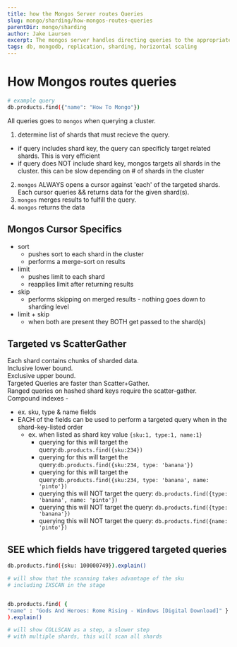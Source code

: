 ```yaml
---
title: how the Mongos Server routes Queries
slug: mongo/sharding/how-mongos-routes-queries
parentDir: mongo/sharding
author: Jake Laursen
excerpt: The mongos server handles directing queries to the appropriate shards
tags: db, mongodb, replication, sharding, horizontal scaling
---
```


# How Mongos routes queries

```bash
# example query
db.products.find({"name": "How To Mongo"})
```

All queries goes to `mongos` when querying a cluster.

1. determine list of shards that must recieve the query.

- if query includes shard key, the query can specificly target related shards. This is very efficient
- if query does NOT include shard key, mongos targets all shards in the cluster. this can be slow depending on # of shards in the cluster

2. `mongos` ALWAYS opens a cursor against 'each' of the targeted shards. Each cursor queries && returns data for the given shard(s).
3. `mongos` merges results to fulfill the query.
4. `mongos` returns the data

## Mongos Cursor Specifics

- sort
  - pushes sort to each shard in the cluster
  - performs a merge-sort on results
- limit
  - pushes limit to each shard
  - reapplies limit after returning results
- skip
  - performs skipping on merged results - nothing goes down to sharding level
- limit + skip
  - when both are present they BOTH get passed to the shard(s)

## Targeted vs ScatterGather

Each shard contains chunks of sharded data.  
Inclusive lower bound.  
Exclusive upper bound.  
Targeted Queries are faster than Scatter+Gather.  
Ranged queries on hashed shard keys require the scatter-gather.  
Compound indexes -

- ex. sku, type & name fields
- EACH of the fields can be used to perform a targeted query when in the shard-key-listed order
  - ex. when listed as shard key value `{sku:1, type:1, name:1}`
    - querying for this will target the query:`db.products.find({sku:234})`
    - querying for this will target the query:`db.products.find({sku:234, type: 'banana'})`
    - querying for this will target the query:`db.products.find({sku:234, type: 'banana', name: 'pinto'})`
    - querying this will NOT target the query: `db.products.find({type: 'banana', name: 'pinto'})`
    - querying this will NOT target the query: `db.products.find({type: 'banana'})`
    - querying this will NOT target the query: `db.products.find({name: 'pinto'})`

## SEE which fields have triggered targeted queries

```bash
db.products.find({sku: 100000749}).explain()

# will show that the scanning takes advantage of the sku
# including IXSCAN in the stage


db.products.find( {
"name" : "Gods And Heroes: Rome Rising - Windows [Digital Download]" }
).explain()

# will show COLLSCAN as a step, a slower step
# with multiple shards, this will scan all shards
```
